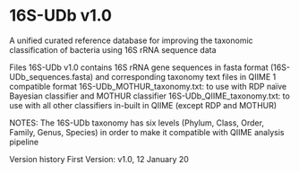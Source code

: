 # 16S-UDb v1.0
A unified curated reference database for improving the taxonomic classification of bacteria using 16S rRNA sequence data

Files
16S-UDb v1.0 contains 16S rRNA gene sequences in fasta format (16S-UDb_sequences.fasta) 
and corresponding taxonomy text files in QIIME 1 compatible format
16S-UDb_MOTHUR_taxonomy.txt: to use with RDP naïve Bayesian classifier and MOTHUR classifier
16S-UDb_QIIME_taxonomy.txt: to use with all other classifiers in-built in QIIME (except RDP and MOTHUR)

NOTES:
The 16S-UDb taxonomy has six levels (Phylum, Class, Order, Family, Genus, Species) 
in order to make it compatible with QIIME analysis pipeline

Version history
First Version: v1.0, 12 January 20
